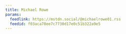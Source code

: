 ```yaml
---
title: Michael Rowe
params:
  feedlink: https://mstdn.social/@michaelrowe01.rss
  feedid: f03aca78ee7c7730d17e0c51b322a9e5
---
```

